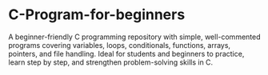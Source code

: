 # C-Program-for-beginners
A beginner-friendly C programming repository with simple, well-commented programs covering variables, loops, conditionals, functions, arrays, pointers, and file handling. Ideal for students and beginners to practice, learn step by step, and strengthen problem-solving skills in C.

